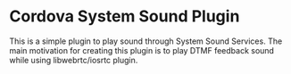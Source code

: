 Cordova System Sound Plugin
======

This is a simple plugin to play sound through System Sound Services. The main motivation for creating this plugin is to play DTMF feedback sound while using libwebrtc/iosrtc plugin.
